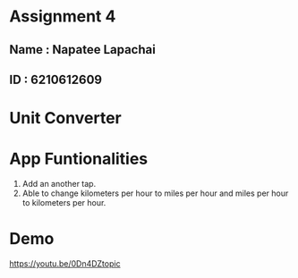 # Assignment 4

## Name : Napatee Lapachai
## ID : 6210612609

# Unit Converter

# App Funtionalities
1. Add an another tap.
2. Able to change kilometers per hour to miles per hour and miles per hour  to kilometers per hour.

# Demo
<https://youtu.be/0Dn4DZtopic>

